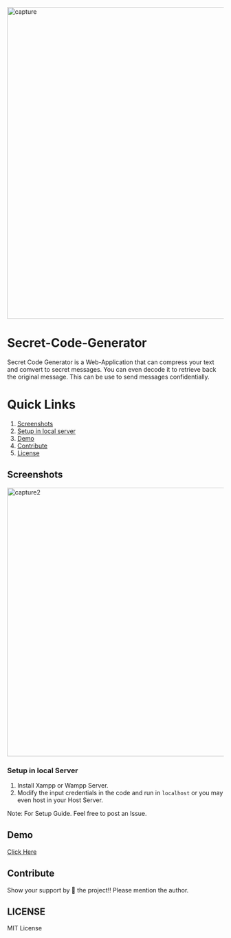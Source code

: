 <img width="723" alt="capture" src="https://user-images.githubusercontent.com/27961735/41251216-e26c008c-6dd6-11e8-9a08-0bb912f87822.PNG">

# Secret-Code-Generator
Secret Code Generator is a Web-Application that can compress your text and comvert to secret messages. You can even decode it to retrieve back the original message. This can be use to send messages confidentially.

# Quick Links
 1. [Screenshots](#screenshots)
 2. [Setup in local server](#setup-in-local-server)
 3. [Demo](#demo)
 4. [Contribute](#contribute)
 5. [License](#license)
 
 ## Screenshots
<img width="623" alt="capture2" src="https://user-images.githubusercontent.com/27961735/41251217-e2d1db00-6dd6-11e8-8c65-af9ef306b4b1.PNG">

### Setup in local Server
1. Install Xampp or Wampp Server.
2. Modify the input credentials in the code and run in `localhost` or you may even host in your Host Server. 

Note: For Setup Guide. Feel free to post an Issue.

## Demo
[Click Here](http://subhajit.epizy.com/secret/)

## Contribute

Show your support by 🌟 the project!!
Please mention the author.

## LICENSE
MIT License

